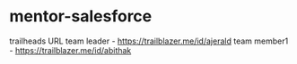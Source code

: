 # mentor-salesforce
trailheads URL
team leader - https://trailblazer.me/id/ajerald
team member1 - https://trailblazer.me/id/abithak
